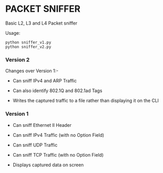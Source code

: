 # PACKET SNIFFER

Basic L2, L3 and L4 Packet sniffer

Usage:
```
python sniffer_v1.py
python sniffer_v2.py
```

### Version 2

Changes over Version 1:-

- Can sniff IPv4 and ARP Traffic

- Can also identify 802.1Q and 802.1ad Tags

- Writes the captured traffic to a file rather than displaying it on the CLI

### Version 1

- Can sniff Ethernet II Header

- Can sniff IPv4 Traffic (with no Option Field)

- Can sniff UDP Traffic

- Can sniff TCP Traffic (with no Option Field)

- Displays captured data on screen
